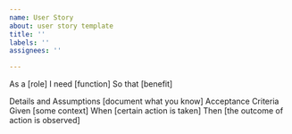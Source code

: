 ```yaml
---
name: User Story
about: user story template
title: ''
labels: ''
assignees: ''

---
```


As a [role]
I need [function]
So that [benefit]

Details and Assumptions
[document what you know]
Acceptance Criteria
Given [some context]
When [certain action is taken]
Then [the outcome of action is observed]
